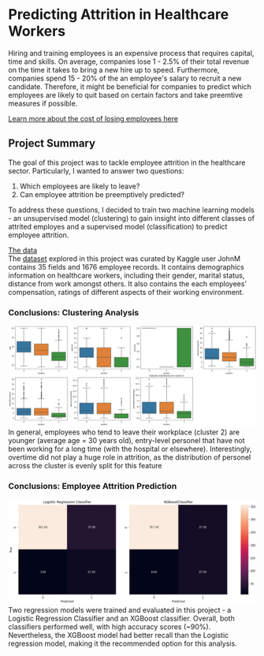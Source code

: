# Predicting Attrition in Healthcare Workers

Hiring and training employees is an expensive process that requires capital, time and skills. On average, companies lose 1 - 2.5% of their total revenue on the time it takes to bring a new hire up to speed. Furthermore, companies spend 15 - 20% of the an employee's salary to recruit a new candidate. Therefore, it might be beneficial for companies to predict which employees are likely to quit based on certain factors and take preemtive measures if possible.

[Learn more about the cost of losing employees here](https://www.peoplekeep.com/blog/employee-retention-the-real-cost-of-losing-an-employee)

## Project Summary
The goal of this project was to tackle employee attrition in the healthcare sector. Particularly, I wanted to answer two questions:

<ol>
    <li>Which employees are likely to leave?</li>
    <li>Can employee attrition be preemptively predicted?</li>
</ol>

To address these questions, I decided to train two machine learning models - an unsupervised model (clustering) to gain insight into different classes of attrited employes and a supervised model (classification) to predict employee attrition.

<ins>The data</ins> <br>
The [dataset](https://www.kaggle.com/datasets/jpmiller/employee-attrition-for-healthcare) explored in this project was curated by Kaggle user JohnM contains 35 fields and 1676 employee records. It contains demographics information on healthcare workers, including their gender, marital status, distance from work amongst others. It also contains the each employees' compensation, ratings of different aspects of their working environment.

### Conclusions: Clustering Analysis
![clusters](https://github.com/cfonderson/Portfolio/blob/main/Data%20Science/Attrition%20in%20Healthcare/img/clusters.png)
In general, employees who tend to leave their workplace (cluster 2) are younger (average age = 30 years old), entry-level personel that have not been working for a long time (with the hospital or elsewhere). Interestingly, overtime did not play a huge role in attrition, as the distribution of personel across the cluster is evenly split for this feature

### Conclusions: Employee Attrition Prediction
![classificaton](https://github.com/cfonderson/Portfolio/blob/main/Data%20Science/Attrition%20in%20Healthcare/img/confusion_matrix.png)
Two regression models were trained and evaluated in this project - a Logistic Regression Classifier and an XGBoost classifier. Overall, both classifiers performed well, with high accuracy scores (~90%). Nevertheless, the XGBoost model had better recall than the Logistic regression model, making it the recommended option for this analysis.

